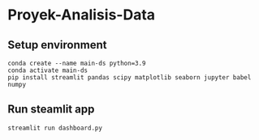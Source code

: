 # Proyek-Analisis-Data
 
## Setup environment
```
conda create --name main-ds python=3.9
conda activate main-ds
pip install streamlit pandas scipy matplotlib seaborn jupyter babel numpy
```

## Run steamlit app
```
streamlit run dashboard.py
```
